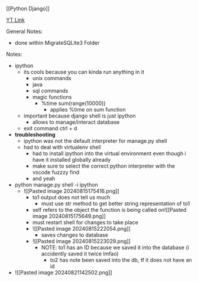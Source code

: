 [[Python Django]]

[YT Link](https://www.youtube.com/watch?v=qQPKqClSDbg&list=PL4cUxeGkcC9iqfAag3a_BKEX1N43uJutw&index=9)

General Notes:
- done within MigrateSQLite3 Folder

Notes: 
-  ipython
	- its cools because you can kinda run anything in it
		- unix commands
		- java
		- sql commands
		- magic functions
			- %time sum(range(10000))
				- applies %time on sum function
	- important because django shell is just ipython
		- allows to manage/interact database
	- exit command ctrl + d
- **troubleshooting**
	- ipython was not the default interpreter for manage.py shell
	- had to deal with virtualenv shell
		- had to install ipython into the virtual environment even though i have it installed globally already
		- make sure to select the correct python interpreter with the vscode fuzzzy find
		- and yeah
- python manage.py shell -i ipython
	- ![[Pasted image 20240815175416.png]]
		- to1 output does not tell us much
			- must use str method to get better string representation of to1
		- self refers to the object the function is being called on![[Pasted image 20240815175649.png]]
		- must restart shell for changes to take place
		- ![[Pasted image 20240815222054.png]]
			- saves changes to database
		- ![[Pasted image 20240815223029.png]]
			- NOTE: to1 has an ID because we saved it into the database (i accidently saved it twice lmfao)
				- to2 has note been saved into the db, tf it does not have an id
- ![[Pasted image 20240821142502.png]]
